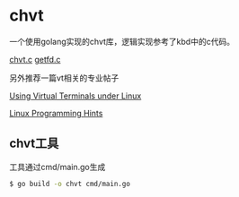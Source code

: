 # chvt
一个使用golang实现的chvt库，逻辑实现参考了kbd中的c代码。

[chvt.c](https://kernel.googlesource.com/pub/scm/linux/kernel/git/legion/kbd/+/1.10/src/chvt.c)
[getfd.c](https://kernel.googlesource.com/pub/scm/linux/kernel/git/legion/kbd/+/1.10/src/getfd.c)

另外推荐一篇vt相关的专业帖子

[Using Virtual Terminals under Linux](http://asm.sourceforge.net/articles/vt.html)

[Linux Programming Hints](https://www.linuxjournal.com/article/2798)

## chvt工具
工具通过cmd/main.go生成
```bash
$ go build -o chvt cmd/main.go
```